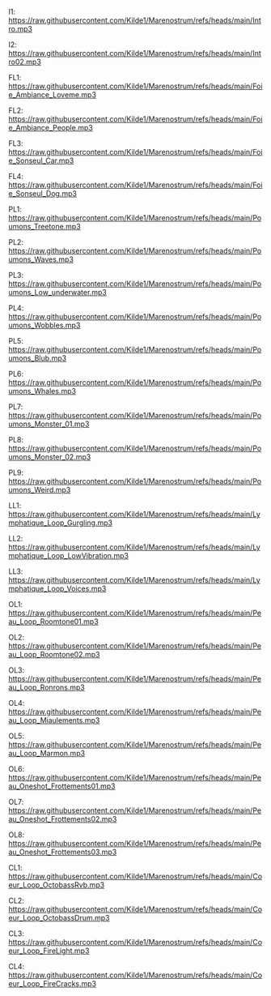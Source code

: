 I1: https://raw.githubusercontent.com/Kilde1/Marenostrum/refs/heads/main/Intro.mp3

I2: https://raw.githubusercontent.com/Kilde1/Marenostrum/refs/heads/main/Intro02.mp3

FL1: https://raw.githubusercontent.com/Kilde1/Marenostrum/refs/heads/main/Foie_Ambiance_Loveme.mp3

FL2: https://raw.githubusercontent.com/Kilde1/Marenostrum/refs/heads/main/Foie_Ambiance_People.mp3

FL3: https://raw.githubusercontent.com/Kilde1/Marenostrum/refs/heads/main/Foie_Sonseul_Car.mp3

FL4: https://raw.githubusercontent.com/Kilde1/Marenostrum/refs/heads/main/Foie_Sonseul_Dog.mp3

PL1: https://raw.githubusercontent.com/Kilde1/Marenostrum/refs/heads/main/Poumons_Treetone.mp3

PL2: https://raw.githubusercontent.com/Kilde1/Marenostrum/refs/heads/main/Poumons_Waves.mp3

PL3: https://raw.githubusercontent.com/Kilde1/Marenostrum/refs/heads/main/Poumons_Low_underwater.mp3

PL4: https://raw.githubusercontent.com/Kilde1/Marenostrum/refs/heads/main/Poumons_Wobbles.mp3

PL5: https://raw.githubusercontent.com/Kilde1/Marenostrum/refs/heads/main/Poumons_Blub.mp3

PL6: https://raw.githubusercontent.com/Kilde1/Marenostrum/refs/heads/main/Poumons_Whales.mp3

PL7: https://raw.githubusercontent.com/Kilde1/Marenostrum/refs/heads/main/Poumons_Monster_01.mp3

PL8: https://raw.githubusercontent.com/Kilde1/Marenostrum/refs/heads/main/Poumons_Monster_02.mp3

PL9: https://raw.githubusercontent.com/Kilde1/Marenostrum/refs/heads/main/Poumons_Weird.mp3

LL1: https://raw.githubusercontent.com/Kilde1/Marenostrum/refs/heads/main/Lymphatique_Loop_Gurgling.mp3

LL2: https://raw.githubusercontent.com/Kilde1/Marenostrum/refs/heads/main/Lymphatique_Loop_LowVibration.mp3

LL3: https://raw.githubusercontent.com/Kilde1/Marenostrum/refs/heads/main/Lymphatique_Loop_Voices.mp3

OL1: https://raw.githubusercontent.com/Kilde1/Marenostrum/refs/heads/main/Peau_Loop_Roomtone01.mp3

OL2: https://raw.githubusercontent.com/Kilde1/Marenostrum/refs/heads/main/Peau_Loop_Roomtone02.mp3

OL3: https://raw.githubusercontent.com/Kilde1/Marenostrum/refs/heads/main/Peau_Loop_Ronrons.mp3

OL4: https://raw.githubusercontent.com/Kilde1/Marenostrum/refs/heads/main/Peau_Loop_Miaulements.mp3

OL5: https://raw.githubusercontent.com/Kilde1/Marenostrum/refs/heads/main/Peau_Loop_Marmon.mp3

OL6: https://raw.githubusercontent.com/Kilde1/Marenostrum/refs/heads/main/Peau_Oneshot_Frottements01.mp3

OL7: https://raw.githubusercontent.com/Kilde1/Marenostrum/refs/heads/main/Peau_Oneshot_Frottements02.mp3

OL8: https://raw.githubusercontent.com/Kilde1/Marenostrum/refs/heads/main/Peau_Oneshot_Frottements03.mp3

CL1: https://raw.githubusercontent.com/Kilde1/Marenostrum/refs/heads/main/Coeur_Loop_OctobassRvb.mp3

CL2: https://raw.githubusercontent.com/Kilde1/Marenostrum/refs/heads/main/Coeur_Loop_OctobassDrum.mp3

CL3: https://raw.githubusercontent.com/Kilde1/Marenostrum/refs/heads/main/Coeur_Loop_FireLight.mp3

CL4: https://raw.githubusercontent.com/Kilde1/Marenostrum/refs/heads/main/Coeur_Loop_FireCracks.mp3


